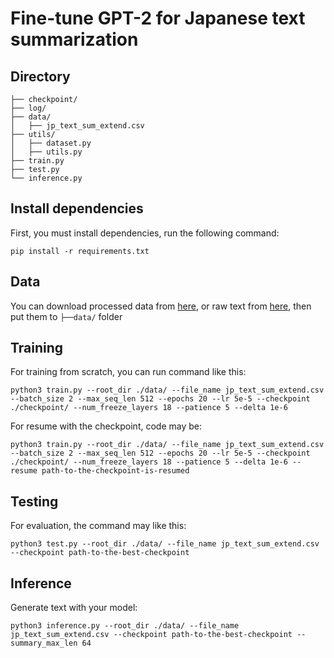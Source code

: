 # Fine-tune GPT-2 for Japanese text summarization

## Directory
    ├── checkpoint/
    ├── log/
    ├── data/
    │   ├── jp_text_sum_extend.csv
    ├── utils/
    │   ├── dataset.py
    │   ├── utils.py
    ├── train.py
    ├── test.py
    └── inference.py

## Install dependencies
First, you must install dependencies, run the following command:
```shell
pip install -r requirements.txt
```

## Data
You can download processed data from [here](https://drive.google.com/file/d/1X7zq1oqIaZo-gcToXqxqwD_sYjdo6e6w/view?usp=sharing), or raw text from [here](https://drive.google.com/file/d/1ZaKB5q6UN_3XGCj-jo-9Q-j-koUqaDol/view?usp=sharing), then put them to ``├──data/`` folder
## Training

For training from scratch, you can run command like this:

```shell
python3 train.py --root_dir ./data/ --file_name jp_text_sum_extend.csv --batch_size 2 --max_seq_len 512 --epochs 20 --lr 5e-5 --checkpoint ./checkpoint/ --num_freeze_layers 18 --patience 5 --delta 1e-6
```

For resume with the checkpoint, code may be:
```shell
python3 train.py --root_dir ./data/ --file_name jp_text_sum_extend.csv --batch_size 2 --max_seq_len 512 --epochs 20 --lr 5e-5 --checkpoint ./checkpoint/ --num_freeze_layers 18 --patience 5 --delta 1e-6 --resume path-to-the-checkpoint-is-resumed
```

## Testing

For evaluation, the command may like this:

```shell
python3 test.py --root_dir ./data/ --file_name jp_text_sum_extend.csv --checkpoint path-to-the-best-checkpoint
```

## Inference
Generate text with your model:
```shell
python3 inference.py --root_dir ./data/ --file_name jp_text_sum_extend.csv --checkpoint path-to-the-best-checkpoint --summary_max_len 64
```